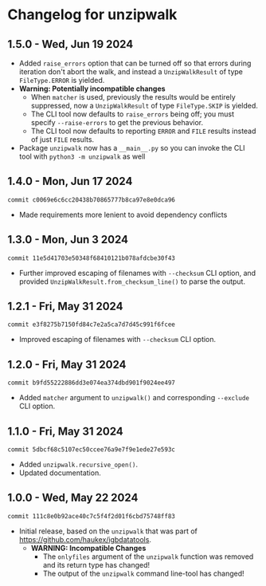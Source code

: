 Changelog for unzipwalk
=======================

1.5.0 - Wed, Jun 19 2024
------------------------

- Added `raise_errors` option that can be turned off so that errors during iteration don't abort the walk,
  and instead a `UnzipWalkResult` of type `FileType.ERROR` is yielded.
- **Warning: Potentially incompatible changes**
  - When `matcher` is used, previously the results would be entirely suppressed, now a `UnzipWalkResult` of type `FileType.SKIP` is yielded.
  - The CLI tool now defaults to `raise_errors` being off; you must specify `--raise-errors` to get the previous behavior.
  - The CLI tool now defaults to reporting `ERROR` and `FILE` results instead of just `FILE` results.
- Package `unzipwalk` now has a `__main__.py` so you can invoke the CLI tool with `python3 -m unzipwalk` as well

1.4.0 - Mon, Jun 17 2024
------------------------

`commit c0069e6c6cc20438b70865777b8ca97e8e0dca96`

- Made requirements more lenient to avoid dependency conflicts

1.3.0 - Mon, Jun  3 2024
------------------------

`commit 11e5d41703e50348f68410121b078afdcbe30f43`

- Further improved escaping of filenames with `--checksum` CLI option,
  and provided `UnzipWalkResult.from_checksum_line()` to parse the output.

1.2.1 - Fri, May 31 2024
------------------------

`commit e3f8275b7150fd84c7e2a5ca7d7d45c991f6fcee`

- Improved escaping of filenames with `--checksum` CLI option.

1.2.0 - Fri, May 31 2024
------------------------

`commit b9fd55222886dd3e074ea374dbd901f9024ee497`

- Added `matcher` argument to `unzipwalk()` and corresponding `--exclude` CLI option.

1.1.0 - Fri, May 31 2024
------------------------

`commit 5dbcf68c5107ec50ccee76a9e7f9e1ede27e593c`

- Added `unzipwalk.recursive_open()`.
- Updated documentation.

1.0.0 - Wed, May 22 2024
------------------------

`commit 111c8e0b92ace40c7c5f4f2d01f6cbd75748ff83`

- Initial release, based on the `unzipwalk` that was part of <https://github.com/haukex/igbdatatools>.
  - **WARNING: Incompatible Changes**
    - The `onlyfiles` argument of the `unzipwalk` function was removed and its return type has changed!
    - The output of the `unzipwalk` command line-tool has changed!
